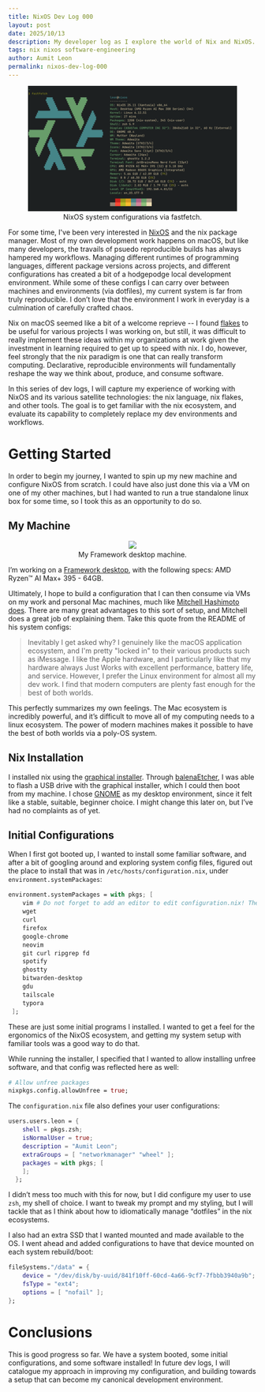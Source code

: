 ```yaml
---
title: NixOS Dev Log 000
layout: post
date: 2025/10/13
description: My developer log as I explore the world of Nix and NixOS. 
tags: nix nixos software-engineering
author: Aumit Leon
permalink: nixos-dev-log-000
---
```


<center>
<figure>
  <img src="assets/img/blog_img/nixos-fastfetch.png" />
  <figcaption>NixOS system configurations via fastfetch.</figcaption>
</figure>
</center>


For some time, I've been very interested in [NixOS](https://nixos.org/) and the nix package manager. Most of my own development work happens on macOS, but like many developers, the travails of psuedo reproducible builds has always hampered my workflows. Managing different runtimes of programming languages, different package versions across projects, and different configurations has created a bit of a hodgepodge local development environment. While some of these configs I can carry over between machines and environments (via dotfiles), my current system is far from truly reproducible. I don’t love that the environment I work in everyday is a culmination of carefully crafted chaos. 

Nix on macOS seemed like a bit of a welcome reprieve -- I found [flakes](https://wiki.nixos.org/wiki/Flakes) to be useful for various projects I was working on, but still, it was difficult to really implement these ideas within my organizations at work given the investment in learning required to get up to speed with nix. I do, however, feel strongly that the nix paradigm is one that can really transform computing. Declarative, reproducible environments will fundamentally reshape the way we think about, produce, and consume software. 

In this series of dev logs, I will capture my experience of working with NixOS and its various satellite technologies: the nix language, nix flakes, and other tools. The goal is to get familiar with the nix ecosystem, and evaluate its capability to completely replace my dev environments and workflows.

# Getting Started 
In order to begin my journey, I wanted to spin up my new machine and configure NixOS from scratch. I could have also just done this via a VM on one of my other machines, but I had wanted to run a true standalone linux box for some time, so I took this as an opportunity to do so. 

## My Machine
<center>
<figure>
  <img src="assets/img/blog_img/framework.png" />
  <figcaption>My Framework desktop machine.</figcaption>
</figure>
</center>


I’m working on a [Framework desktop](https://frame.work/desktop), with the following specs: AMD Ryzen™ AI Max+ 395 - 64GB. 

Ultimately, I hope to build a configuration that I can then consume via VMs on my work and personal Mac machines, much like [Mitchell Hashimoto does](https://github.com/mitchellh/nixos-config). There are many great advantages to this sort of setup, and Mitchell does a great job of explaining them. Take this quote from the README of his system configs: 

> Inevitably I get asked why? I genuinely like the macOS application ecosystem, and I'm pretty "locked in" to their various products such as iMessage. I like the Apple hardware, and I particularly like that my hardware always Just Works with excellent performance, battery life, and service. However, I prefer the Linux environment for almost all my dev work. I find that modern computers are plenty fast enough for the best of both worlds.

This perfectly summarizes my own feelings. The Mac ecosystem is incredibly powerful, and it’s difficult to move all of my computing needs to a linux ecosystem. The power of modern machines makes it possible to have the best of both worlds via a poly-OS system. 

## Nix Installation 
I installed nix using the [graphical installer](https://nixos.org/download/). Through [balenaEtcher](https://etcher.balena.io/), I was able to flash a USB drive with the graphical installer, which I could then boot from my machine. I chose [GNOME](https://www.gnome.org/) as my desktop environment, since it felt like a stable, suitable, beginner choice. I might change this later on, but I’ve had no complaints as of yet. 

## Initial Configurations
When I first got booted up, I wanted to install some familiar software, and after a bit of googling around and exploring system config files, figured out the place to install that was in `/etc/hosts/configuration.nix`, under `environment.systemPackages`: 

```nix
environment.systemPackages = with pkgs; [
    vim # Do not forget to add an editor to edit configuration.nix! The Nano editor is also installed by default.
    wget
    curl
    firefox
    google-chrome
    neovim
    git curl ripgrep fd
    spotify
    ghostty
    bitwarden-desktop
    gdu
    tailscale
    typora
 ];
```

These are just some initial programs I installed. I wanted to get a feel for the ergonomics of the NixOS ecosystem, and getting my system setup with familiar tools was a good way to do that.

While running the installer, I specified that I wanted to allow installing unfree software, and that config was reflected here as well:

```nix
# Allow unfree packages
nixpkgs.config.allowUnfree = true;
```

The `configuration.nix` file also defines your user configurations:

```nix
users.users.leon = {
    shell = pkgs.zsh;
    isNormalUser = true;
    description = "Aumit Leon";
    extraGroups = [ "networkmanager" "wheel" ];
    packages = with pkgs; [
    ];
  };
```

I didn’t mess too much with this for now, but I did configure my user to use `zsh`, my shell of choice. I want to tweak my prompt and my styling, but I will tackle that as I think about how to idiomatically manage “dotfiles” in the nix ecosystems.

I also had an extra SSD that I wanted mounted and made available to the OS. I went ahead and added configurations to have that device mounted on each system rebuild/boot: 

```nix
fileSystems."/data" = {
    device = "/dev/disk/by-uuid/841f10ff-60cd-4a66-9cf7-7fbbb3940a9b";
    fsType = "ext4";
    options = [ "nofail" ];
};
```

# Conclusions
This is good progress so far. We have a system booted, some initial configurations, and some software installed! In future dev logs, I will catalogue my approach in improving my configuration, and building towards a setup that can become my canonical development environment. 